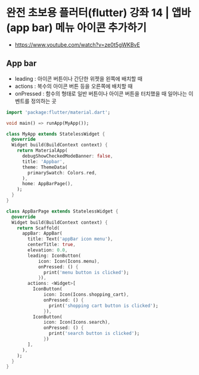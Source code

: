 # 완전 초보용 플러터(flutter) 강좌 14 | 앱바(app bar) 메뉴 아이콘 추가하기

- https://www.youtube.com/watch?v=ze0t5gWKBvE


## App bar
- leading : 아이콘 버튼이나 간단한 위젯을 왼쪽에 배치할 때
- actions : 복수의 아이콘 버튼 등을 오른쪽에 배치할 때
- onPressed : 함수의 형태로 일반 버튼이나 아이콘 버튼을 터치했을 때 일어나는 이벤트를 정의하는 곳


```Dart
import 'package:flutter/material.dart';

void main() => runApp(MyApp());

class MyApp extends StatelessWidget {
  @override
  Widget build(BuildContext context) {
    return MaterialApp(
      debugShowCheckedModeBanner: false,
      title: 'Appbar',
      theme: ThemeData(
        primarySwatch: Colors.red,
      ),
      home: AppBarPage(),
    );
  }
}

class AppBarPage extends StatelessWidget {
  @override
  Widget build(BuildContext context) {
    return Scaffold(
      appBar: AppBar(
        title: Text('appBar icon menu'),
        centerTitle: true,
        elevation: 0.0,
        leading: IconButton(
            icon: Icon(Icons.menu),
            onPressed: () {
              print('menu button is clicked');
            }),
        actions: <Widget>[
          IconButton(
              icon: Icon(Icons.shopping_cart),
              onPressed: () {
                print('shopping cart button is clicked');
              }),
          IconButton(
              icon: Icon(Icons.search),
              onPressed: () {
                print('search button is clicked');
              })
        ],
      ),
    );
  }
}
```
